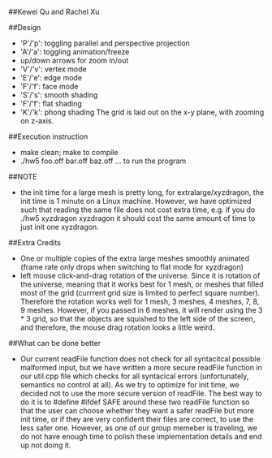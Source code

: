 ##Kewei Qu and Rachel Xu

##Design
  - 'P'/'p': toggling parallel and perspective projection
  - 'A'/'a': toggling animation/freeze
  - up/down arrows for zoom in/out
  - 'V'/'v': vertex mode
  - 'E'/'e': edge mode
  - 'F'/'f': face mode
  - 'S'/'s': smooth shading
  - 'F'/'f': flat shading
  - 'K'/'k': phong shading
  The grid is laid out on the x-y plane, with zooming on z-axis. 
  
##Execution instruction
  - make clean; make to compile
  - ./hw5 foo.off bar.off baz.off ... to run the program
  
##NOTE
  - the init time for a large mesh is pretty long, for extralarge/xyzdragon, the init time is 1 minute on a Linux machine. However, we have optimized such that reading the same file does not cost extra time, e.g. if you do ./hw5 xyzdragon xyzdragon it should cost the same amount of time to just init one xyzdragon.

##Extra Credits
  - One or multiple copies of the extra large meshes smoothly animated (frame rate
    only drops when switching to flat mode for xyzdragon)
  - left mouse click-and-drag rotation of the universe. Since it is rotation of the universe, meaning that it works best for 1 mesh, or meshes that filled most of the grid (currrent grid size is limited to perfect square number). Therefore the rotation works well for 1 mesh, 3 meshes, 4 meshes, 7, 8, 9 meshes. However, if you passed in 6 meshes, it will render using the 3 * 3 grid, so that the objects are squished to the left side of the screen, and therefore, the mouse drag rotation looks a little weird.

##What can be done better
  - Our current readFile function does not check for all syntacitcal possible malformed
    input, but we have written a more secure readFile function in our util.cpp file which checks for all syntacical errors (unfortunately, semantics no control at all). As we try to optimize for init time, we decided not to use the more secure version of readFile. The best way to do it is to #define #ifdef SAFE around these two readFile function so that the user can choose whether they want a safer readFile but more init time, or if they are very confident their files are correct, to use the less safer one. However, as one of our group memeber is traveling, we do not have enough time to polish these implementation details and end up not doing it. 
    
